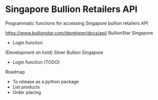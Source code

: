   # Singapore Bullion Retailers API

Programmatic functions for accessing Singapore bullion retailers API

https://www.bullionstar.com/developer/docs/api/
BullionStar Singapore
- Login function


(Development on hold)
Silver Bullion Singapore
- Login function (TODO)



Roadmap
- To release as a python package
- List products
- Order placing

